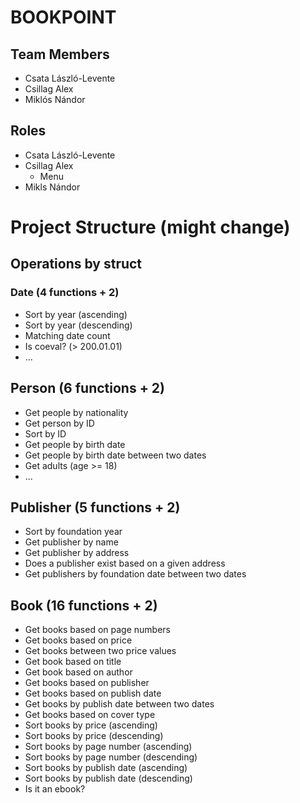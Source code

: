 # BOOKPOINT
## Team Members
- Csata László-Levente
- Csillag Alex
- Miklós Nándor

## Roles
- Csata László-Levente
- Csillag Alex
  - Menu
- Mikls Nándor

# Project Structure (might change)
## Operations by struct
### Date (4 functions + 2)
- Sort by year (ascending)
- Sort by year (descending)
- Matching date count
- Is coeval? (> 200.01.01)
- ...

## Person (6 functions + 2)
- Get people by nationality
- Get person by ID
- Sort by ID
- Get people by birth date
- Get people by birth date between two dates
- Get adults (age >= 18)
- ...

## Publisher (5 functions + 2)
- Sort by foundation year
- Get publisher by name
- Get publisher by address
- Does a publisher exist based on a given address
- Get publishers by foundation date between two dates

## Book (16 functions + 2)
- Get books based on page numbers
- Get books based on price
- Get books between two price values
- Get book based on title
- Get book based on author
- Get books based on publisher
- Get books based on publish date
- Get books by publish date between two dates
- Get books based on cover type
- Sort books by price (ascending)
- Sort books by price (descending)
- Sort books by page number (ascending)
- Sort books by page number (descending)
- Sort books by publish date (ascending)
- Sort books by publish date (descending)
- Is it an ebook?
